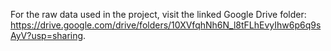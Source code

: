 For the raw data used in the project, visit the linked Google Drive folder: https://drive.google.com/drive/folders/10XVfqhNh6N_l8tFLhEvyIhw6p6q9sAyV?usp=sharing.
